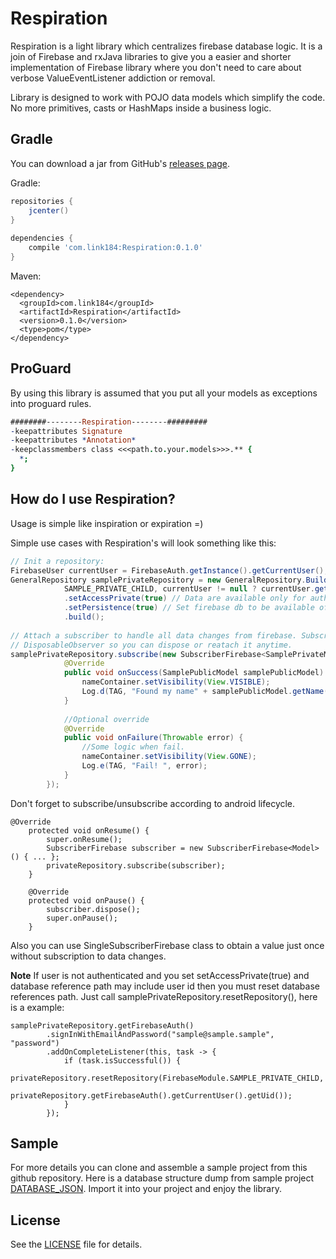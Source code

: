 Respiration
=====

Respiration is a light library which centralizes firebase database logic. It is a join of Firebase 
and rxJava libraries to give you a easier and shorter implementation of Firebase library where you don't
need to care about verbose ValueEventListener addiction or removal. 

Library is designed to work with POJO data models which simplify the code. No more primitives, 
casts or HashMaps inside a business logic.

Gradle
--------
You can download a jar from GitHub's [releases page][3].

Gradle:

```gradle
repositories {
    jcenter()
}
 
dependencies {
    compile 'com.link184:Respiration:0.1.0'
}
```

Maven:

```maven
<dependency>
  <groupId>com.link184</groupId>
  <artifactId>Respiration</artifactId>
  <version>0.1.0</version>
  <type>pom</type>
</dependency>
```

ProGuard
--------
By using this library is assumed that you put all your models as exceptions into proguard rules.
```pro
########--------Respiration--------#########
-keepattributes Signature
-keepattributes *Annotation*
-keepclassmembers class <<<path.to.your.models>>>.** {
  *;
}
```


How do I use Respiration?
-------------------
Usage is simple like inspiration or expiration =)

Simple use cases with Respiration's  will look something like this:

```java
// Init a repository:
FirebaseUser currentUser = FirebaseAuth.getInstance().getCurrentUser();
GeneralRepository samplePrivateRepository = new GeneralRepository.Builder<>(SamplePrivateModel.class,
            SAMPLE_PRIVATE_CHILD, currentUser != null ? currentUser.getUid() : null)
            .setAccessPrivate(true) // Data are available only for authenticated users.
            .setPersistence(true) // Set firebase db to be available offline
            .build();
 
// Attach a subscriber to handle all data changes from firebase. SubscriberFirebase is a rxJava 
// DisposableObserver so you can dispose or reatach it anytime.
samplePrivateRepository.subscribe(new SubscriberFirebase<SamplePrivateModel>() {
            @Override
            public void onSuccess(SamplePublicModel samplePublicModel) {
                nameContainer.setVisibility(View.VISIBLE);
                Log.d(TAG, "Found my name" + samplePublicModel.getName());
            }
 
            //Optional override
            @Override
            public void onFailure(Throwable error) {
                //Some logic when fail.
                nameContainer.setVisibility(View.GONE);
                Log.e(TAG, "Fail! ", error);
            }
        });
```

Don't forget to subscribe/unsubscribe according to android lifecycle.
```
@Override
    protected void onResume() {
        super.onResume();
        SubscriberFirebase subscriber = new SubscriberFirebase<Model>() { ... };
        privateRepository.subscribe(subscriber);
    }
 
    @Override
    protected void onPause() {
        subscriber.dispose();
        super.onPause();
    }
```

Also you can use SingleSubscriberFirebase class to obtain a value just once without subscription 
to data changes.

**Note** If user is not authenticated and you set setAccessPrivate(true) and database reference 
path may include user id then you must reset database references path. 
Just call samplePrivateRepository.resetRepository(), here is a example:
```
samplePrivateRepository.getFirebaseAuth()
        .signInWithEmailAndPassword("sample@sample.sample", "password")
        .addOnCompleteListener(this, task -> {
            if (task.isSuccessful()) {
                privateRepository.resetRepository(FirebaseModule.SAMPLE_PRIVATE_CHILD,
                        privateRepository.getFirebaseAuth().getCurrentUser().getUid());
            }
        });
```

Sample
-------
For more details you can clone and assemble a sample project from this github repository.
Here is a database structure dump from sample project [DATABASE_JSON][2]. Import it into your 
project and enjoy the library.

License
-------
See the [LICENSE][1] file for details.

[1]: https://github.com/Link184/Respiration/blob/master/LICENSE
[2]: https://github.com/Link184/Respiration/blob/master/firebase_database.json
[3]: https://github.com/Link184/Respiration/releases